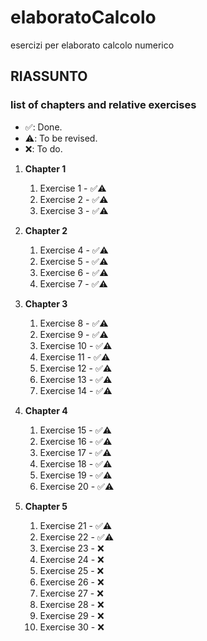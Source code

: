 # elaboratoCalcolo

esercizi per elaborato calcolo numerico

## RIASSUNTO

### list of chapters and relative exercises

- ✅: Done.
- ⚠️: To be revised.
- ❌: To do.

1. **Chapter 1**

   1. Exercise 1 - ✅⚠️
   1. Exercise 2 - ✅⚠️
   1. Exercise 3 - ✅⚠️

2. **Chapter 2**

   1. Exercise 4 - ✅⚠️
   1. Exercise 5 - ✅⚠️
   1. Exercise 6 - ✅⚠️
   1. Exercise 7 - ✅⚠️

3. **Chapter 3**

   1. Exercise 8 - ✅⚠️
   2. Exercise 9 - ✅⚠️
   3. Exercise 10 - ✅⚠️
   4. Exercise 11 - ✅⚠️
   5. Exercise 12 - ✅⚠️
   6. Exercise 13 - ✅⚠️
   7. Exercise 14 - ✅⚠️

4. **Chapter 4**

   1. Exercise 15 - ✅⚠️
   2. Exercise 16 - ✅⚠️
   3. Exercise 17 - ✅⚠️
   4. Exercise 18 - ✅⚠️
   5. Exercise 19 - ✅⚠️
   6. Exercise 20 - ✅⚠️

5. **Chapter 5**
   1. Exercise 21 - ✅⚠️
   2. Exercise 22 - ✅⚠️
   3. Exercise 23 - ❌
   4. Exercise 24 - ❌
   5. Exercise 25 - ❌
   6. Exercise 26 - ❌
   7. Exercise 27 - ❌
   8. Exercise 28 - ❌
   9. Exercise 29 - ❌
   10. Exercise 30 - ❌
